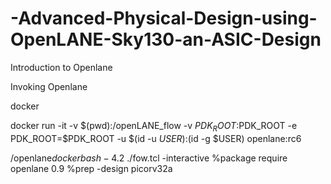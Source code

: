 # -Advanced-Physical-Design-using-OpenLANE-Sky130-an-ASIC-Design


Introduction to Openlane

Invoking Openlane

docker

 docker run -it -v $(pwd):/openLANE_flow -v $PDK_ROOT:$PDK_ROOT -e PDK_ROOT=$PDK_ROOT -u $(id -u $USER):$(id -g $USER) openlane:rc6
 
 /openlane$docker
bash-4.2$ ./fow.tcl -interactive
%package require openlane 0.9
%prep -design picorv32a

